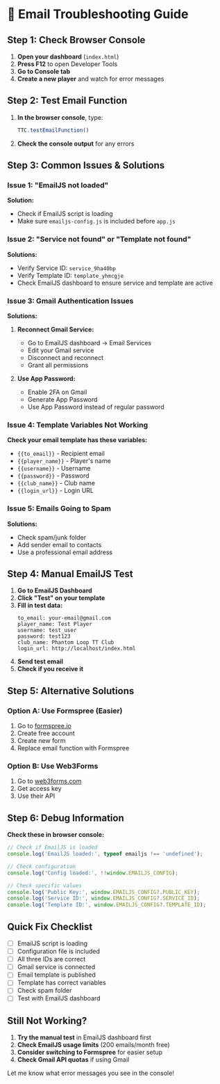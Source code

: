# 🔧 Email Troubleshooting Guide

## Step 1: Check Browser Console

1. **Open your dashboard** (`index.html`)
2. **Press F12** to open Developer Tools
3. **Go to Console tab**
4. **Create a new player** and watch for error messages

## Step 2: Test Email Function

1. **In the browser console**, type:
   ```javascript
   TTC.testEmailFunction()
   ```
2. **Check the console output** for any errors

## Step 3: Common Issues & Solutions

### Issue 1: "EmailJS not loaded"
**Solution:**
- Check if EmailJS script is loading
- Make sure `emailjs-config.js` is included before `app.js`

### Issue 2: "Service not found" or "Template not found"
**Solutions:**
- Verify Service ID: `service_9ha40bp`
- Verify Template ID: `template_yhmcgje`
- Check EmailJS dashboard to ensure service and template are active

### Issue 3: Gmail Authentication Issues
**Solutions:**
1. **Reconnect Gmail Service:**
   - Go to EmailJS dashboard → Email Services
   - Edit your Gmail service
   - Disconnect and reconnect
   - Grant all permissions

2. **Use App Password:**
   - Enable 2FA on Gmail
   - Generate App Password
   - Use App Password instead of regular password

### Issue 4: Template Variables Not Working
**Check your email template has these variables:**
- `{{to_email}}` - Recipient email
- `{{player_name}}` - Player's name
- `{{username}}` - Username
- `{{password}}` - Password
- `{{club_name}}` - Club name
- `{{login_url}}` - Login URL

### Issue 5: Emails Going to Spam
**Solutions:**
- Check spam/junk folder
- Add sender email to contacts
- Use a professional email address

## Step 4: Manual EmailJS Test

1. **Go to EmailJS Dashboard**
2. **Click "Test" on your template**
3. **Fill in test data:**
   ```
   to_email: your-email@gmail.com
   player_name: Test Player
   username: test_user
   password: test123
   club_name: Phantom Loop TT Club
   login_url: http://localhost/index.html
   ```
4. **Send test email**
5. **Check if you receive it**

## Step 5: Alternative Solutions

### Option A: Use Formspree (Easier)
1. Go to [formspree.io](https://formspree.io)
2. Create free account
3. Create new form
4. Replace email function with Formspree

### Option B: Use Web3Forms
1. Go to [web3forms.com](https://web3forms.com)
2. Get access key
3. Use their API

## Step 6: Debug Information

**Check these in browser console:**
```javascript
// Check if EmailJS is loaded
console.log('EmailJS loaded:', typeof emailjs !== 'undefined');

// Check configuration
console.log('Config loaded:', !!window.EMAILJS_CONFIG);

// Check specific values
console.log('Public Key:', window.EMAILJS_CONFIG?.PUBLIC_KEY);
console.log('Service ID:', window.EMAILJS_CONFIG?.SERVICE_ID);
console.log('Template ID:', window.EMAILJS_CONFIG?.TEMPLATE_ID);
```

## Quick Fix Checklist

- [ ] EmailJS script is loading
- [ ] Configuration file is included
- [ ] All three IDs are correct
- [ ] Gmail service is connected
- [ ] Email template is published
- [ ] Template has correct variables
- [ ] Check spam folder
- [ ] Test with EmailJS dashboard

## Still Not Working?

1. **Try the manual test** in EmailJS dashboard first
2. **Check EmailJS usage limits** (200 emails/month free)
3. **Consider switching to Formspree** for easier setup
4. **Check Gmail API quotas** if using Gmail

Let me know what error messages you see in the console!
